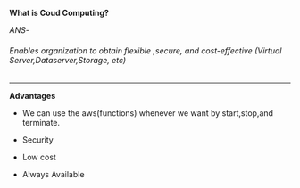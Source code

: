 **What is Coud Computing?**

*ANS*-

###### Enables organization to obtain flexible ,secure, and cost-effective (Virtual Server,Dataserver,Storage, etc)
-------
**Advantages**

* We can use the aws(functions) whenever we want by start,stop,and terminate.

* Security

* Low cost

* Always Available


